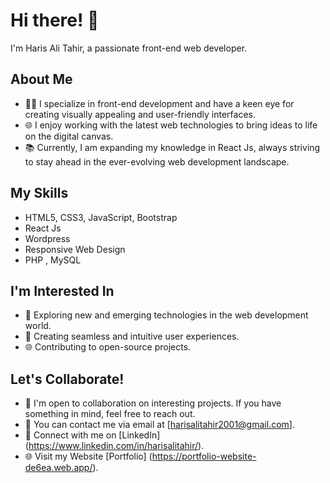 # Hi there! 👋

I'm Haris Ali Tahir, a passionate front-end web developer.

## About Me

- 👨‍💻 I specialize in front-end development and have a keen eye for creating visually appealing and user-friendly interfaces.
- 🌐 I enjoy working with the latest web technologies to bring ideas to life on the digital canvas.
- 📚 Currently, I am expanding my knowledge in React Js, always striving to stay ahead in the ever-evolving web development landscape.

## My Skills

- HTML5, CSS3, JavaScript, Bootstrap
- React Js
- Wordpress
- Responsive Web Design
- PHP , MySQL

## I'm Interested In

- 🚀 Exploring new and emerging technologies in the web development world.
- 🎨 Creating seamless and intuitive user experiences.
- 🌐 Contributing to open-source projects.

## Let's Collaborate!

- 💬 I'm open to collaboration on interesting projects. If you have something in mind, feel free to reach out.
- 📧 You can contact me via email at [harisalitahir2001@gmail.com].
- 📱 Connect with me on [LinkedIn] (https://www.linkedin.com/in/harisalitahir/).
- 🌐 Visit my Website [Portfolio] (https://portfolio-website-de6ea.web.app/).

